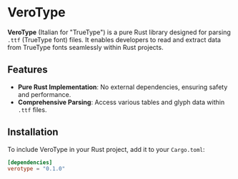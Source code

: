 # VeroType

**VeroType** (Italian for "TrueType") is a pure Rust library designed for parsing `.ttf` (TrueType font) files. It enables developers to read and extract data from TrueType fonts seamlessly within Rust projects.

## Features

- **Pure Rust Implementation**: No external dependencies, ensuring safety and performance.
- **Comprehensive Parsing**: Access various tables and glyph data within `.ttf` files.

## Installation

To include VeroType in your Rust project, add it to your `Cargo.toml`:

```toml
[dependencies]
verotype = "0.1.0"
```